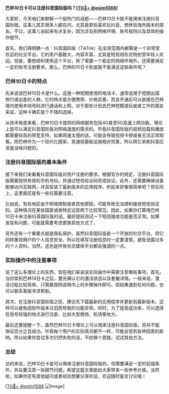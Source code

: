 **巴林10日卡可以注册抖音国际版吗？[[TG💪+ @esim1088](https://t.me/s/esim1088)]**

大家好，今天咱们来聊聊一个挺热门的话题——巴林10日卡能不能用来注册抖音国际版。这事儿其实很多人都在问，尤其是那些喜欢玩抖音、想体验海外版本的朋友。不过，这事儿说起来有点复杂，因为涉及到网络环境、账号规则以及具体的操作细节。

首先，我们得明确一点：抖音国际版（TikTok）在全球范围内都算是一个非常受欢迎的社交平台。它的用户基数大，内容丰富，尤其是短视频形式特别受年轻人欢迎。但是，要想顺利使用这个平台，除了需要一个稳定的网络环境外，还需要满足一定的账号注册要求。那么，巴林的10日卡到底能不能满足这些条件呢？

### 巴林10日卡的特点

先来说说巴林10日卡是什么。这是一种短期使用的电话卡，通常适用于短期出国旅行或出差的人群。它的特点是方便携带、价格实惠，而且开通后可以直接在巴林境内使用本地号码进行通话和上网。对于那些计划去巴林短期游玩或者工作的朋友来说，这种卡确实是个不错的选择。

从技术角度来看，巴林10日卡提供的网络服务包括4G甚至5G高速上网功能，理论上是可以满足抖音国际版对网络速度的需求的。毕竟抖音国际版的视频加载和播放都需要较高的带宽支持，如果网速太慢的话，可能会导致视频卡顿或者无法正常观看。而巴林作为一个现代化国家，其通信基础设施相对完善，所以用它来刷抖音应该是没啥问题的。

### 注册抖音国际版的基本条件

接下来我们来看看抖音国际版对用户注册的要求。根据官方的规定，注册抖音国际版需要提供有效的手机号码，并通过短信验证码完成验证。此外，还需要确保设备能够访问互联网，并且安装了最新版本的应用程序。听起来好像很简单吧？但实际上，这里面还是有一些坑需要注意。

比如说，有些地区由于网络限制或者其他原因，可能导致无法顺利接收短信验证码。这种情况在某些国家或者特定运营商下比较常见。因此，如果你打算用巴林10日卡来注册抖音国际版的话，最好提前测试一下短信接收功能是否正常。如果发现有问题，可能就需要考虑更换其他方式了。

另外还有一个重要点就是隐私保护。虽然抖音国际版是一个开放的社交平台，但它同样重视用户的个人信息安全。所以在填写注册信息时一定要谨慎，避免泄露过多的个人资料。当然，这也是所有社交媒体平台都会强调的一点。

### 实际操作中的注意事项

说了这么多理论上的东西，现在咱们来说说实际操作中需要注意哪些事项。首先，当你拿到巴林10日卡之后，要先确认它的激活状态以及套餐详情。一般来说，激活过程比较简单，只需要按照说明书上的步骤操作即可。但如果遇到任何问题，也可以联系客服寻求帮助。

其次，在注册抖音国际版之前，建议先下载最新的应用程序并更新到最新版本。这样可以避免因软件版本过旧而导致的功能异常。同时，为了提高成功率，可以选择在信号较强的地点进行注册，比如大型商场、机场等地方。

最后还要提醒一下，虽然巴林10日卡理论上可以用来注册抖音国际版，但并不能保证百分之百成功。毕竟每个用户的实际情况都不一样，可能会受到各种因素的影响。所以如果你尝试多次仍然失败的话，不妨换个思路，试试其他方法。

### 总结

总的来说，巴林10日卡是可以用来注册抖音国际版的，但需要满足一定的前提条件，并且要注意一些细节问题。希望这篇文章能给大家带来一些参考价值。当然啦，如果你还有其他疑问或者经验想要分享的话，欢迎随时留言讨论哦！

[[TG💪+ @esim1088](https://t.me/s/esim1088) ![Image](https://i.postimg.cc/4NQfJmqS/Snipaste-2025-05-13-00-14-12.png)]